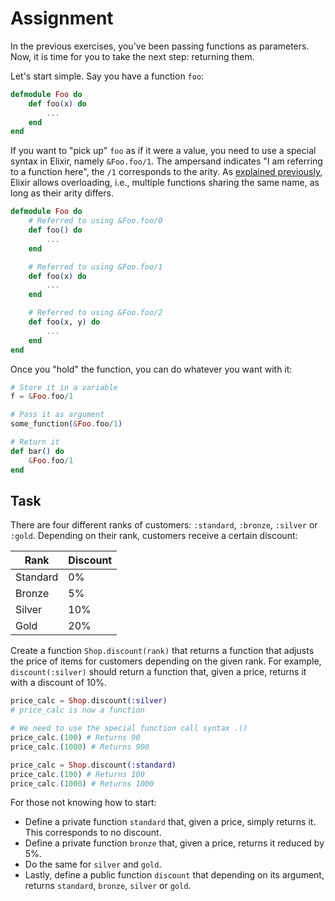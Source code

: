 # Assignment

In the previous exercises, you've been passing functions as parameters.
Now, it is time for you to take the next step: returning them.

Let's start simple.
Say you have a function `foo`:

```elixir
defmodule Foo do
    def foo(x) do
        ...
    end
end
```

If you want to "pick up" `foo` as if it were a value, you need to use a special syntax in Elixir, namely
`&Foo.foo/1`. The ampersand indicates "I am referring to a function here", the `/1` corresponds to the arity.
As [explained previously](/docs/compiler-checks.md), Elixir allows overloading, i.e., multiple
functions sharing the same name, as long as their arity differs.

```elixir
defmodule Foo do
    # Referred to using &Foo.foo/0
    def foo() do
        ...
    end

    # Referred to using &Foo.foo/1
    def foo(x) do
        ...
    end

    # Referred to using &Foo.foo/2
    def foo(x, y) do
        ...
    end
end
```

Once you "hold" the function, you can do whatever you want with it:

```elixir
# Store it in a variable
f = &Foo.foo/1

# Pass it as argument
some_function(&Foo.foo/1)

# Return it
def bar() do
    &Foo.foo/1
end
```

## Task

There are four different ranks of customers: `:standard`, `:bronze`, `:silver` or `:gold`.
Depending on their rank, customers receive a certain discount:

|Rank|Discount|
|-|-|
|Standard | 0% |
|Bronze | 5% |
|Silver | 10% |
|Gold | 20% |

Create a function `Shop.discount(rank)` that returns a function that adjusts the price of items
for customers depending on the given rank. For example, `discount(:silver)` should return
a function that, given a price, returns it with a discount of 10%.

```elixir
price_calc = Shop.discount(:silver)
# price_calc is now a function

# We need to use the special function call syntax .()
price_calc.(100) # Returns 90
price_calc.(1000) # Returns 900

price_calc = Shop.discount(:standard)
price_calc.(100) # Returns 100
price_calc.(1000) # Returns 1000
```

For those not knowing how to start:

* Define a private function `standard` that, given a price, simply returns it. This corresponds to no discount.
* Define a private function `bronze` that, given a price, returns it reduced by 5%.
* Do the same for `silver` and `gold`.
* Lastly, define a public function `discount` that depending on its argument, returns `standard`, `bronze`, `silver` or `gold`.

